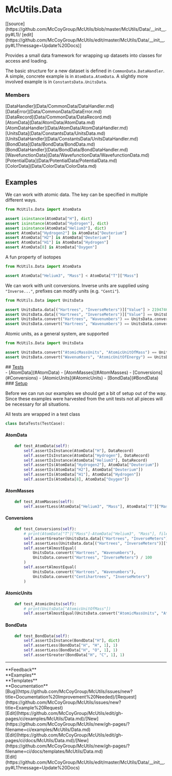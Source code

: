 # <a id="McUtils.Data">McUtils.Data</a> 
<div class="docs-source-link" markdown="1">
[[source](https://github.com/McCoyGroup/McUtils/blob/master/McUtils/Data/__init__.py#L1)/
[edit](https://github.com/McCoyGroup/McUtils/edit/master/McUtils/Data/__init__.py#L1?message=Update%20Docs)]
</div>
    
Provides a small data framework for wrapping up datasets into classes for access and loading.

The basic structure for a new dataset is defined in `CommonData.DataHandler`.
A simple, concrete example is in `AtomData.AtomData`.
A slightly more involved example is in `ConstantsData.UnitsData`.

### Members
<div class="container alert alert-secondary bg-light">
  <div class="row">
   <div class="col" markdown="1">
[DataHandler](Data/CommonData/DataHandler.md)   
</div>
   <div class="col" markdown="1">
[DataError](Data/CommonData/DataError.md)   
</div>
   <div class="col" markdown="1">
[DataRecord](Data/CommonData/DataRecord.md)   
</div>
</div>
  <div class="row">
   <div class="col" markdown="1">
[AtomData](Data/AtomData/AtomData.md)   
</div>
   <div class="col" markdown="1">
[AtomDataHandler](Data/AtomData/AtomDataHandler.md)   
</div>
   <div class="col" markdown="1">
[UnitsData](Data/ConstantsData/UnitsData.md)   
</div>
</div>
  <div class="row">
   <div class="col" markdown="1">
[UnitsDataHandler](Data/ConstantsData/UnitsDataHandler.md)   
</div>
   <div class="col" markdown="1">
[BondData](Data/BondData/BondData.md)   
</div>
   <div class="col" markdown="1">
[BondDataHandler](Data/BondData/BondDataHandler.md)   
</div>
</div>
  <div class="row">
   <div class="col" markdown="1">
[WavefunctionData](Data/WavefunctionData/WavefunctionData.md)   
</div>
   <div class="col" markdown="1">
[PotentialData](Data/PotentialData/PotentialData.md)   
</div>
   <div class="col" markdown="1">
[ColorData](Data/ColorData/ColorData.md)   
</div>
</div>
  <div class="row">
   <div class="col" markdown="1">
   
</div>
   <div class="col" markdown="1">
   
</div>
   <div class="col" markdown="1">
   
</div>
</div>
</div>





## Examples
We can work with atomic data. The key can be specified in multiple different ways.

```python
from McUtils.Data import AtomData

assert isinstance(AtomData["H"], dict)
assert isinstance(AtomData["Hydrogen"], dict)
assert isinstance(AtomData["Helium3"], dict)
assert AtomData["Hydrogen2"] is AtomData["Deuterium"]
assert AtomData["H2"] is AtomData["Deuterium"]
assert AtomData["H1"] is AtomData["Hydrogen"]
assert AtomData[8] is AtomData["Oxygen"]
```

A fun property of isotopes

```python
from McUtils.Data import AtomData

assert AtomData["Helium3", "Mass"] < AtomData["T"]["Mass"]
```

We can work with unit conversions. Inverse units are supplied using `"Inverse..."`, prefixes can modify units (e.g. `"Centi"`).

```python
from McUtils.Data import UnitsData

assert UnitsData.data[("Hartrees", "InverseMeters")]["Value"] > 21947463.13
assert UnitsData.data[("Hartrees", "InverseMeters")]["Value"] == UnitsData.convert("Hartrees", "InverseMeters")
assert UnitsData.convert("Hartrees", "Wavenumbers") == UnitsData.convert("Hartrees", "InverseMeters") / 100
assert UnitsData.convert("Hartrees", "Wavenumbers") == UnitsData.convert("Centihartrees", "InverseMeters")
```

Atomic units, as a general system, are supported

```python
from McUtils.Data import UnitsData

assert UnitsData.convert("AtomicMassUnits", "AtomicUnitOfMass") == UnitsData.convert("AtomicMassUnits", "ElectronMass")
assert UnitsData.convert("Wavenumbers", "AtomicUnitOfEnergy") == UnitsData.convert("Wavenumbers", "Hartrees")
```















<div class="collapsible-section">
 <div class="collapsible-section collapsible-section-header" markdown="1">
## <a class="collapse-link" data-toggle="collapse" href="#Tests-7733c8" markdown="1"> Tests</a> <a class="float-right" data-toggle="collapse" href="#Tests-7733c8"><i class="fa fa-chevron-down"></i></a>
 </div>
 <div class="collapsible-section collapsible-section-body collapse show" id="Tests-7733c8" markdown="1">
 - [AtomData](#AtomData)
- [AtomMasses](#AtomMasses)
- [Conversions](#Conversions)
- [AtomicUnits](#AtomicUnits)
- [BondData](#BondData)

<div class="collapsible-section">
 <div class="collapsible-section collapsible-section-header" markdown="1">
### <a class="collapse-link" data-toggle="collapse" href="#Setup-94e548" markdown="1"> Setup</a> <a class="float-right" data-toggle="collapse" href="#Setup-94e548"><i class="fa fa-chevron-down"></i></a>
 </div>
 <div class="collapsible-section collapsible-section-body collapse show" id="Setup-94e548" markdown="1">
 
Before we can run our examples we should get a bit of setup out of the way.
Since these examples were harvested from the unit tests not all pieces
will be necessary for all situations.

All tests are wrapped in a test class
```python
class DataTests(TestCase):
```

 </div>
</div>

#### <a name="AtomData">AtomData</a>
```python
    def test_AtomData(self):
        self.assertIsInstance(AtomData["H"], DataRecord)
        self.assertIsInstance(AtomData["Hydrogen"], DataRecord)
        self.assertIsInstance(AtomData["Helium3"], DataRecord)
        self.assertIs(AtomData["Hydrogen2"], AtomData["Deuterium"])
        self.assertIs(AtomData["H2"], AtomData["Deuterium"])
        self.assertIs(AtomData["H1"], AtomData["Hydrogen"])
        self.assertIs(AtomData[8], AtomData["Oxygen"])
```

#### <a name="AtomMasses">AtomMasses</a>
```python
    def test_AtomMasses(self):
        self.assertLess(AtomData["Helium3", "Mass"], AtomData["T"]["Mass"])
```

#### <a name="Conversions">Conversions</a>
```python
    def test_Conversions(self):
        # print(AtomData["T"]["Mass"]-AtomData["Helium3", "Mass"], file=sys.stderr)
        self.assertGreater(UnitsData.data[("Hartrees", "InverseMeters")]["Value"], 21947463.13)
        self.assertLess(UnitsData.data[("Hartrees", "InverseMeters")]["Value"], 21947463.14)
        self.assertAlmostEqual(
            UnitsData.convert("Hartrees", "Wavenumbers"),
            UnitsData.convert("Hartrees", "InverseMeters") / 100
        )
        self.assertAlmostEqual(
            UnitsData.convert("Hartrees", "Wavenumbers"),
            UnitsData.convert("Centihartrees", "InverseMeters")
        )
```

#### <a name="AtomicUnits">AtomicUnits</a>
```python
    def test_AtomicUnits(self):
        # print(UnitsData["AtomicUnitOfMass"])
        self.assertAlmostEqual(UnitsData.convert("AtomicMassUnits", "AtomicUnitOfMass"), 1822.888486217313)
```

#### <a name="BondData">BondData</a>
```python
    def test_BondData(self):
        self.assertIsInstance(BondData["H"], dict)
        self.assertLess(BondData["H", "H", 1], 1)
        self.assertLess(BondData["H", "O", 1], 1)
        self.assertGreater(BondData["H", "C", 1], 1)
```

 </div>
</div>






---


<div markdown="1" class="text-secondary">
<div class="container">
  <div class="row">
   <div class="col" markdown="1">
**Feedback**   
</div>
   <div class="col" markdown="1">
**Examples**   
</div>
   <div class="col" markdown="1">
**Templates**   
</div>
   <div class="col" markdown="1">
**Documentation**   
</div>
   <div class="col" markdown="1">
   
</div>
   <div class="col" markdown="1">
   
</div>
   <div class="col" markdown="1">
   
</div>
</div>
  <div class="row">
   <div class="col" markdown="1">
[Bug](https://github.com/McCoyGroup/McUtils/issues/new?title=Documentation%20Improvement%20Needed)/[Request](https://github.com/McCoyGroup/McUtils/issues/new?title=Example%20Request)   
</div>
   <div class="col" markdown="1">
[Edit](https://github.com/McCoyGroup/McUtils/edit/gh-pages/ci/examples/McUtils/Data.md)/[New](https://github.com/McCoyGroup/McUtils/new/gh-pages/?filename=ci/examples/McUtils/Data.md)   
</div>
   <div class="col" markdown="1">
[Edit](https://github.com/McCoyGroup/McUtils/edit/gh-pages/ci/docs/McUtils/Data.md)/[New](https://github.com/McCoyGroup/McUtils/new/gh-pages/?filename=ci/docs/templates/McUtils/Data.md)   
</div>
   <div class="col" markdown="1">
[Edit](https://github.com/McCoyGroup/McUtils/edit/master/McUtils/Data/__init__.py#L1?message=Update%20Docs)   
</div>
   <div class="col" markdown="1">
   
</div>
   <div class="col" markdown="1">
   
</div>
   <div class="col" markdown="1">
   
</div>
</div>
</div>
</div>